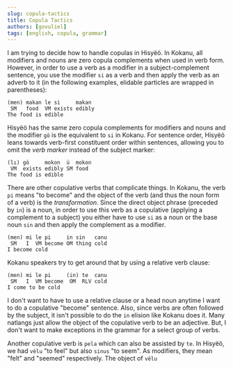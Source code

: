 ```yaml
---
slug: copula-tactics
title: Copula Tactics
authors: [govuliel]
tags: [english, copula, grammar]
---
```


I am trying to decide how to handle copulas in Hisyëö. In Kokanu, all modifiers
and nouns are zero copula complements when used in verb form. However, in order
to use a verb as a modifier in a subject-complement sentence, you use the
modifier `si` as a verb and then apply the verb as an adverb to it (in the
following examples, elidable particles are wrapped in parentheses):
```
(men) makan le si     makan
 SM   food  VM exists edibly
The food is edible
```
Hisyëö has the same zero copula complements for modifiers and nouns and the
modifier `gö` is the equivalent to `si` in Kokanu. For sentence order, Hisyëö
leans towards verb-first constituent order within sentences, allowing you to
omit the *verb marker* instead of the subject marker:
```
(lı) gö     mokon  ü  mokon
 VM  exists edibly SM food
The food is edible
```
There are other copulative verbs that complicate things. In Kokanu, the verb
`pi` means "to become" and the object of the verb (and thus the noun form of a
verb) is the *transformation*. Since the direct object phrase (preceded by `in`)
is a noun, in order to use this verb as a copulative (applying a complement to a
subject) you either have to use `si` as a noun or the base noun `sin` and then
apply the complement as a modifier.
```
(men) mi le pi     in sin   canu
 SM   I  VM become OM thing cold
I become cold
```
Kokanu speakers try to get around that by using a relative verb clause:
```
(men) mi le pi     (in) te  canu
 SM   I  VM become  OM  RLV cold
I come to be cold
```
I don't want to have to use a relative clause or a head noun anytime I want to
do a copulative "become" sentence. Also, since verbs are often followed by the
subject, it isn't possible to do the `in` elision like Kokanu does it. Many
natlangs just allow the object of the copulative verb to be an adjective. But, I
don't want to make exceptions in the grammar for a select group of verbs.

Another copulative verb is `pela` which can also be assisted by `te`. In Hisyëö,
we had `vëlu` "to feel" but also `sinus` "to seem". As modifiers, they mean
"felt" and "seemed" respectively. The object of `vëlu`
